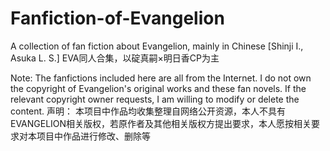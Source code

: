 # Fanfiction-of-Evangelion
A collection of fan fiction about Evangelion, mainly in Chinese [Shinji I., Asuka L. S.]
EVA同人合集，以碇真嗣×明日香CP为主

Note:
The fanfictions included here are all from the Internet. I do not own the copyright of Evangelion's original works and these fan novels. If the relevant copyright owner requests, I am willing to modify or delete the content.
声明：
本项目中作品均收集整理自网络公开资源，本人不具有EVANGELION相关版权，若原作者及其他相关版权方提出要求，本人愿按相关要求对本项目中作品进行修改、删除等
